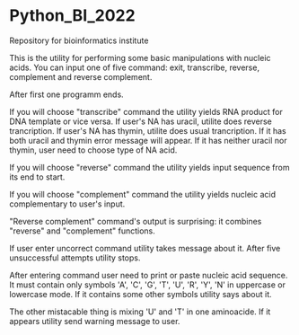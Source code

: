 # Python_BI_2022
Repository for bioinformatics institute

This is the utility for performing some basic manipulations with nucleic acids. 
You can input one of five command: exit, transcribe, reverse, complement and reverse complement.

After first one programm ends.

If you will choose "transcribe" command the utility yields RNA product for DNA template or vice versa. If user's NA has uracil, utilite does reverse trancription. If user's NA has thymin, utilite does usual trancription. If it has both uracil and thymin error message will appear. If it has neither uracil nor thymin, user need to choose type of NA acid.

If you will choose "reverse" command the utility yields input sequence from its end to start.

If you will choose "complement" command the utility yields nucleic acid complementary to user's input.

"Reverse complement" command's output is surprising: it combines "reverse" and "complement" functions.

If user enter uncorrect command utility takes message about it. After five unsuccessful attempts utility stops.


After entering command user need to print or paste nucleic acid sequence. It must contain only symbols 'A', 'C', 'G', 'T', 'U', 'R', 'Y', 'N' in uppercase or lowercase mode. If it contains some other symbols utility says about it.

The other mistacable thing is mixing 'U' and 'T' in one aminoacide. If it appears utility send warning message to user.
